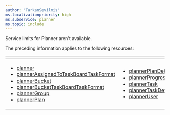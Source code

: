 ```yaml
---
author: "TarkanSevilmis"
ms.localizationpriority: high
ms.subservice: planner
ms.topic: include
---
```

<!-- markdownlint-disable MD041 -->
Service limits for Planner aren't available.

The preceding information applies to the following resources:

| <!-- fake header--> | <!-- fake header--> |
|--|--|
|<ul> <li> [planner](/graph/api/resources/planner) <li> [plannerAssignedToTaskBoardTaskFormat](/graph/api/resources/plannerassignedtotaskboardtaskformat) <li> [plannerBucket](/graph/api/resources/plannerbucket) <li> [plannerBucketTaskBoardTaskFormat](/graph/api/resources/plannerbuckettaskboardtaskformat) <li> [plannerGroup](/graph/api/resources/plannergroup) <li> [plannerPlan](/graph/api/resources/plannerplan) </ul>| <ul> <li> [plannerPlanDetails](/graph/api/resources/plannerplandetails) <li> [plannerProgressTaskBoardTaskFormat](/graph/api/resources/plannerprogresstaskboardtaskformat) <li> [plannerTask](/graph/api/resources/plannertask) <li> [plannerTaskDetails](/graph/api/resources/plannertaskdetails) <li> [plannerUser](/graph/api/resources/planneruser) </ul>|
